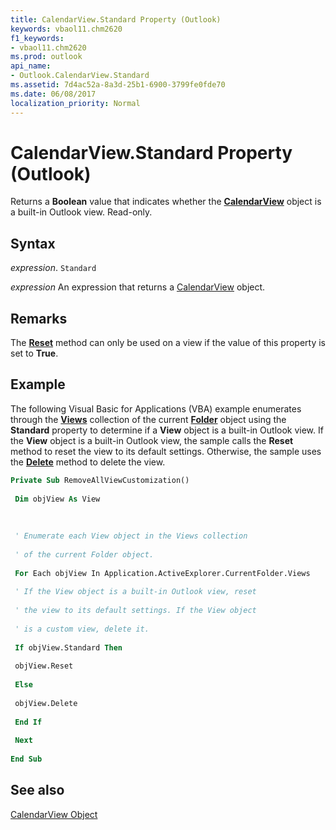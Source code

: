 ```yaml
---
title: CalendarView.Standard Property (Outlook)
keywords: vbaol11.chm2620
f1_keywords:
- vbaol11.chm2620
ms.prod: outlook
api_name:
- Outlook.CalendarView.Standard
ms.assetid: 7d4ac52a-8a3d-25b1-6900-3799fe0fde70
ms.date: 06/08/2017
localization_priority: Normal
---
```



# CalendarView.Standard Property (Outlook)

Returns a  **Boolean** value that indicates whether the **[CalendarView](Outlook.CalendarView.md)** object is a built-in Outlook view. Read-only.


## Syntax

_expression_. `Standard`

 _expression_ An expression that returns a [CalendarView](./Outlook.CalendarView.md) object.


## Remarks

The  **[Reset](Outlook.View.Reset.md)** method can only be used on a view if the value of this property is set to **True**.


## Example

The following Visual Basic for Applications (VBA) example enumerates through the  **[Views](Outlook.Views.md)** collection of the current **[Folder](Outlook.Folder.md)** object using the **Standard** property to determine if a **View** object is a built-in Outlook view. If the **View** object is a built-in Outlook view, the sample calls the **Reset** method to reset the view to its default settings. Otherwise, the sample uses the **[Delete](Outlook.View.Delete.md)** method to delete the view.


```vb
Private Sub RemoveAllViewCustomization() 
 
 Dim objView As View 
 
 
 
 ' Enumerate each View object in the Views collection 
 
 ' of the current Folder object. 
 
 For Each objView In Application.ActiveExplorer.CurrentFolder.Views 
 
 ' If the View object is a built-in Outlook view, reset 
 
 ' the view to its default settings. If the View object 
 
 ' is a custom view, delete it. 
 
 If objView.Standard Then 
 
 objView.Reset 
 
 Else 
 
 objView.Delete 
 
 End If 
 
 Next 
 
End Sub
```


## See also


[CalendarView Object](Outlook.CalendarView.md)

